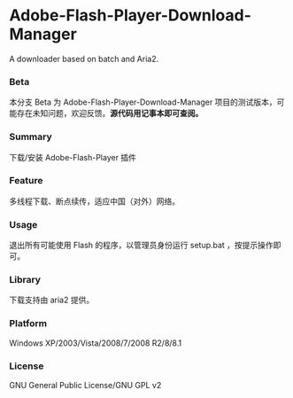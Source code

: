 ﻿Adobe-Flash-Player-Download-Manager
=====
A downloader based on batch and Aria2.

### Beta
本分支 Beta 为 Adobe-Flash-Player-Download-Manager 项目的测试版本，可能存在未知问题，欢迎反馈。**源代码用记事本即可查阅。**

### Summary
下载/安装 Adobe-Flash-Player 插件

### Feature
多线程下载、断点续传，适应中国（对外）网络。

### Usage
退出所有可能使用 Flash 的程序，以管理员身份运行 setup.bat ，按提示操作即可。

### Library
下载支持由 aria2 提供。

### Platform
Windows XP/2003/Vista/2008/7/2008 R2/8/8.1

### License
GNU General Public License/GNU GPL v2

